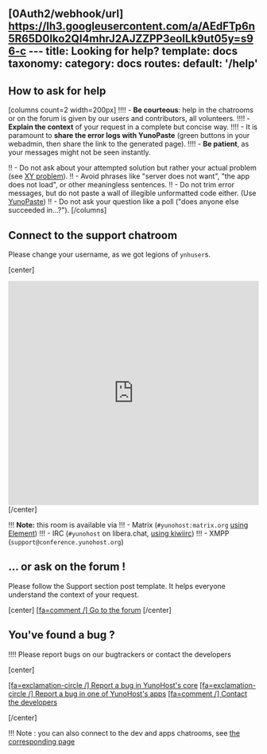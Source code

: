 [0Auth2/webhook/url]  https://lh3.googleusercontent.com/a/AEdFTp6n5R65D0Iko2QI4mhrJ2AJZZPP3eoILk9ut05y=s96-c  ---
title: Looking for help?
template: docs
taxonomy:
    category: docs
routes:
  default: '/help'
---

## How to ask for help

[columns count=2 width=200px]
!!!! - **Be courteous**: help in the chatrooms or on the forum is given by our users and contributors, all volunteers.
!!!! - **Explain the context** of your request in a complete but concise way.
!!!! - It is paramount to **share the error logs with YunoPaste** (green buttons in your webadmin, then share the link to the generated page).
!!!! - **Be patient**, as your messages might not be seen instantly.

!! - Do not ask about your attempted solution but rather your actual problem (see [XY problem](https://xyproblem.info/)).
!! - Avoid phrases like "server does not want", "the app does not load", or other meaningless sentences.
!! - Do not trim error messages, but do not paste a wall of illegible unformatted code either. (Use [YunoPaste](https://paste.yunohost.org))
!! - Do not ask your question like a poll ("does anyone else succeeded in...?").
[/columns]

## Connect to the support chatroom

Please change your username, as we got legions of `ynhuser`s.

[center]
<iframe src="https://kiwiirc.com/nextclient/?settings=d7be8b3b102382f81da862419a65c9b1" style="width:100%;height:450px;border:0;display:block"></iframe>
[/center]

!!! **Note:** this room is available via
!!! - Matrix (`#yunohost:matrix.org` [using Element](https://riot.im/app/#/room/#yunohost:matrix.org?target=_blank))
!!! - IRC (`#yunohost` on libera.chat, [using kiwiirc](https://web.libera.chat/#yunohost))
!!! - XMPP (`support@conference.yunohost.org`)

## ... or ask on the forum !

Please follow the Support section post template. It helps everyone understand the context of your request.

[center]
[[fa=comment /] Go to the forum](https://forum.yunohost.org/?target=_blank&classes=btn,btn-lg,btn-success)
[/center]

## You've found a bug ?

!!!! Please report bugs on our bugtrackers or contact the developers

[center]

[[fa=exclamation-circle /] Report a bug in YunoHost's core](https://github.com/yunohost/issues/issues?target=_blank&classes=btn,btn-lg,btn-warning)
[[fa=exclamation-circle /] Report a bug in one of YunoHost's apps](https://github.com/YunoHost-Apps?target=_blank&classes=btn,btn-lg,btn-warning)
[[fa=comment /] Contact the developers](https://web.libera.chat/#yunohost-dev&classes=btn,btn-lg,btn-warning)

[/center]

!!! Note : you can also connect to the dev and apps chatrooms, see [the corresponding page](/chat_rooms)
